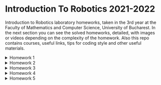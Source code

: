 # Introduction To Robotics 2021-2022
Introduction to Robotics laboratory homeworks, taken in the 3rd year at the Faculty of Mathematics and Computer Science, University of Bucharest. In the next section you can see the solved homeworks, detailed, with images or videos depending on the complexity of the homework. Also this repo contains courses, useful links, tips for coding style and other useful materials.

<details>
  <summary>Homework 1</summary>
<br>

For this homework I must fading a RGB led with 3 potentiometers, each potentiometer for red, green, blue. Theoretically, in the end I can create 255 * 255 * 255 different colors combining the intensities of the 3 primary colors. 255 * 255 * 255 because a led take values from 0 to 255.

Video demo: https://youtu.be/Z4e0uCh_60U

Materials required:
* Arduino Uno - 1pcs
* Cable USB Type A to Arduino Uno - 1pcs
* BreadBoard - 1pcs
* RGB Led - 1 pcs
* Resistor 220 Ohm - 3pcs
* Potentiometer - 3pcs
* Black cable for GND - 5 pcs
* Non-Black cable for Signal/5V - 10pcs

How to connect the elements:
- 5V and GND to + and - on breadboard
- GND to cathode RGB Led
- Red branch of Led to Rezistor to Pin ~11
- Green branch of Led to Rezistor to Pin ~10
- Blue branch of Led to Rezistor to Pin ~9
- each left side of Potentimeter to - (breadboard)
- each right side of Potentiometer to + (bradboard)
- each middle side of Potentimeter to A0, A1, A2

<img src="https://user-images.githubusercontent.com/61587939/139099823-e6045fef-3381-4f29-a7d6-73aa7da760fc.jpg" width=650 height=700>
  
</details>
<details>
  <summary>Homework 2</summary>
<br>

For this homework I must simulate a pedestrian crossing with traffic lights for pedestrian and traffic lights for cars. For this we have 4 situations:
1. The traffic light for cars is green and the traffic light for pedestrians is red
2. The traffic light for cars is yellow and the traffic light for pedestrians is red if a pedestrian wants to cross and has pressed the button before
3. The traffic light for cars is red and the traffic light for pedestrians is green and there is a additional buzzer that makes a slow sound
4. The traffic light for cars is red and the traffic light for pedestrians is green and blinking and there is a additional buzzer that makes a fast sound

  After these steps the traffic lights reset and will be back in step 1.

Video demo: https://youtu.be/p1_FeLFnayE

Materials required:
* Arduino Uno - 1pcs
* Cable USB Type A to Arduino Uno - 1pcs
* BreadBoard - 2pcs
* Red Led - 2pcs
* Green Led - 2pcs
* Yellow Led - 1pcs
* Rezistor 330 Ohm - 5pcs
* Buzzer - 1pcs
* Button - 1pcs
* a lot of conectivity cables

How to connect the elements:
* plus of button to pin 2 and - to GND (I used INPUT_PULLUP)
* plus of green / yellow / red led (for cars) to pin 13 / 12 / 11 and - to GND
* plus of green / red led (for pedestrian) to pin 6 / 7
* plus of buzzer to pin 8 and - to gnd

<img src="https://user-images.githubusercontent.com/61587939/140090225-ce7c5268-4a10-425a-95f9-7812b4ce6dc2.jpg" width=650 height=700>

</details>
<details>
  <summary>Homework 3</summary>
<br>
  For this homework I had to make an EMF detector like this: with the help of an improvised antenna from a cable I have to discover the surrounding electromagnetic fields. I will represent the intensity of the electromagnetic field through a 7 segment display with numbers from 0 to 9.
  
Video demo: https://youtu.be/iLIU5k5-5co

  Materials required:
* Arduino Uno - 1pcs
* Cable USB Type A to Arduino Uno - 1pcs
* BreadBoard - 2pcs
* 7 segment display - 1pcs
* buzzer - 1pcs
* resistor 220 Ohm - 2pcs
* resistor 1M Ohm - 3pcs
* a lot of conectivity cables

<img src="https://user-images.githubusercontent.com/61587939/141143308-789f9542-8534-49d7-94f3-39000b169815.jpg" width=650 height=700>

</details>  

<details>
  <summary>Homework 4</summary>
<br>
  For this homework I had to control a 4 digit 7 segment display with the help of a joystick as follows:
  <br><br>
  First state: moving the joystick on the Ox axis can switch from one digit to another, from left to right or from right to left. We can know on which digit we are with the help of the corresponding DP that will blink.
  <br><br>
  Second state: after pressing the joystick button DP remains locked in the current position and by moving the joystick on the Oy axis we can increase or decrease the number displayed in the range 0 - 9. To return to state 1 we must press again on joystick button.
  <br><br>
  
Video demo: https://youtu.be/PXJRAQGvKgA
  
Materials required:
  * Arduino Uno - 1pcs
  * Cable USB Type A to Arduino Uno - 1pcs
  * BreadBoard - 2pcs
  * resistor 220 Ohm - 4pcs
  * joystick - 1pcs
  * 4 digit 7 segment display - 1pcs
  * Shift Register: 74HC595 - 1pcs
  * a lot of conectivity cables

<img src="https://user-images.githubusercontent.com/61587939/142218971-82a0daaa-a3c3-4a3f-9d3a-54ec219b53d1.jpg" width=650 height=700>

</details>

<details>
  <summary>Homework 5</summary>

</details>  
